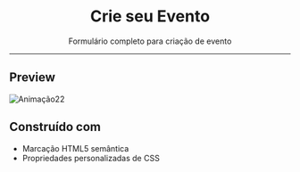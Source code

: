 <h1 align="center">Crie seu Evento</h1>
<p align="center">Formulário completo para criação de evento</p>

---

## Preview
![Animação22](https://user-images.githubusercontent.com/87456011/189919148-b0a681d0-7151-4f81-b285-e2ecbd2fe8b9.gif)

## Construído com
- Marcação HTML5 semântica
- Propriedades personalizadas de CSS

